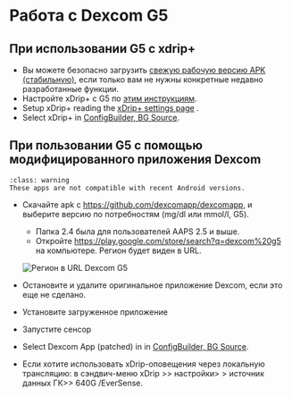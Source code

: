 # Работа с Dexcom G5

## При использовании G5 с xdrip+

-   Вы можете безопасно загрузить [свежую рабочую версию APK (стабильную)](https://xdrip-plus-updates.appspot.com/stable/xdrip-plus-latest.apk), если только вам не нужны конкретные недавно разработанные функции.
-   Настройте xDrip+ с G5 по [этим инструкциям](https://navid200.github.io/xDrip/docs/G5-Recommended-Settings.html).
-   Setup xDrip+ reading the [xDrip+ settings page](../CompatibleCgms/xDrip.md) .
-   Select xDrip+ in [ConfigBuilder, BG Source](../SettingUpAaps/ConfigBuilder.md#bg-source).

## При пользовании G5 с помощью модифицированного приложения Dexcom

```{admonition} Legacy apps
:class: warning
These apps are not compatible with recent Android versions.  
```

-   Скачайте apk с <https://github.com/dexcomapp/dexcomapp>, и выберите версию по потребностям (mg/dl или mmol/l, G5).

    -   Папка 2.4 была для пользователей AAPS 2.5 и выше.
    -   Откройте <https://play.google.com/store/search?q=dexcom%20g5> на компьютере. Регион будет виден в URL.

    ![Регион в URL Dexcom G5](изображение:../images/DexcomG5regionURL.PNG)

-   Остановите и удалите оригинальное приложение Dexcom, если это еще не сделано.

-   Установите загруженное приложение

-   Запустите сенсор

- Select Dexcom App (patched) in in [ConfigBuilder, BG Source](../SettingUpAaps/ConfigBuilder.md#bg-source).

-   Если хотите использовать xDrip-оповещения через локальную трансляцию: в сэндвич-меню xDrip >> настройки> > источник данных ГК>> 640G /EverSense.
